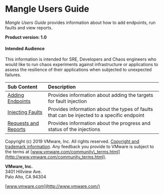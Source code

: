 # Mangle Users Guide

_Mangle Users Guide_ provides information about how to add endpoints, run faults and view reports.

**Product version: 1.0**

#### Intended Audience

This information is intended for SRE, Developers and Chaos engineers who would like to run chaos experiments against infrastructure or applications to assess the resilience of their applications when subjected to unexpected failures.

| Sub Content | Description |
| :--- | :--- |
| [Adding Endpoints](adding-endpoints.md) | Provides information about adding the targets for fault injection |
| [Injecting Faults](injecting-faults/) | Provides information about the types of faults that can be injected to a specific endpoint |
| [Requests and Reports](requests-and-reports.md) | Provides information about the progress and status of the injections |

Copyright \(c\) 2019 VMware, Inc. All rights reserved. [Copyright and trademark information](http://pubs.vmware.com/copyright-trademark.html). Any feedback you provide to VMware is subject to the terms at [www.vmware.com/community\_terms.html](http://www.vmware.com/community_terms.html).

**VMware, Inc.**  
3401 Hillview Ave.  
Palo Alto, CA 94304

[www.vmware.com](http://www.vmware.com/)


